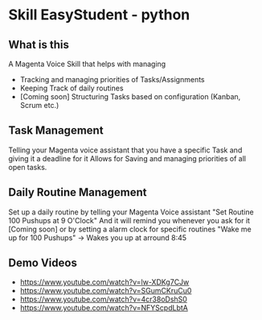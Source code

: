 # Skill EasyStudent - python

## What is this
A Magenta Voice Skill that helps with managing
* Tracking and managing priorities of Tasks/Assignments
* Keeping Track of daily routines
* [Coming soon] Structuring Tasks based on configuration (Kanban, Scrum etc.)

## Task Management
Telling your Magenta voice assistant that you have a specific Task and giving it a deadline for it
Allows for Saving and managing priorities of all open tasks.

## Daily Routine Management
Set up a daily routine by telling your Magenta Voice assistant "Set Routine 100 Pushups at 9 O'Clock"
And it will remind you whenever you ask for it [Coming soon] or by setting a alarm clock for specific routines
"Wake me up for 100 Pushups" -> Wakes you up at arround 8:45

## Demo Videos
* https://www.youtube.com/watch?v=lw-XDKg7CJw 
* https://www.youtube.com/watch?v=SGumCKruCu0 
* https://www.youtube.com/watch?v=4cr38oDshS0 
* https://www.youtube.com/watch?v=NFYScpdLbtA 
